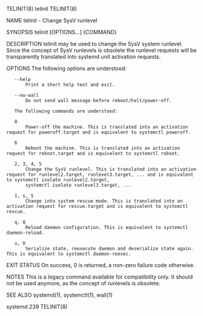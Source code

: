 TELINIT(8)                                                                               telinit                                                                               TELINIT(8)

NAME
       telinit - Change SysV runlevel

SYNOPSIS
       telinit [OPTIONS...] {COMMAND}

DESCRIPTION
       telinit may be used to change the SysV system runlevel. Since the concept of SysV runlevels is obsolete the runlevel requests will be transparently translated into systemd unit
       activation requests.

OPTIONS
       The following options are understood:

       --help
           Print a short help text and exit.

       --no-wall
           Do not send wall message before reboot/halt/power-off.

       The following commands are understood:

       0
           Power-off the machine. This is translated into an activation request for poweroff.target and is equivalent to systemctl poweroff.

       6
           Reboot the machine. This is translated into an activation request for reboot.target and is equivalent to systemctl reboot.

       2, 3, 4, 5
           Change the SysV runlevel. This is translated into an activation request for runlevel2.target, runlevel3.target, ... and is equivalent to systemctl isolate runlevel2.target,
           systemctl isolate runlevel3.target, ...

       1, s, S
           Change into system rescue mode. This is translated into an activation request for rescue.target and is equivalent to systemctl rescue.

       q, Q
           Reload daemon configuration. This is equivalent to systemctl daemon-reload.

       u, U
           Serialize state, reexecute daemon and deserialize state again. This is equivalent to systemctl daemon-reexec.

EXIT STATUS
       On success, 0 is returned, a non-zero failure code otherwise.

NOTES
       This is a legacy command available for compatibility only. It should not be used anymore, as the concept of runlevels is obsolete.

SEE ALSO
       systemd(1), systemctl(1), wall(1)

systemd 239                                                                                                                                                                    TELINIT(8)
